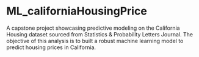 # ML_californiaHousingPrice
A capstone project showcasing predictive modeling on the California Housing dataset sourced from Statistics &amp; Probability Letters Journal. The objective of this analysis is to built a robust machine learning model to predict housing prices in California.

